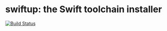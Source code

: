 # swiftup: the Swift toolchain installer

[![Build Status](https://travis-ci.org/mominul/swiftup.svg?branch=master)](https://travis-ci.org/mominul/swiftup)
